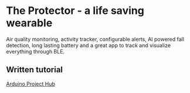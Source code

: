 # The Protector - a life saving wearable
Air quality monitoring, activity tracker, configurable alerts, AI powered fall detection, long lasting battery and a great app to track and visualize everything through BLE.

## Written tutorial

[Arduino Project Hub](https://projecthub.arduino.cc/projects/f7fd7cdb-a539-4e44-b7c4-2c77c20e51dc/preview)
